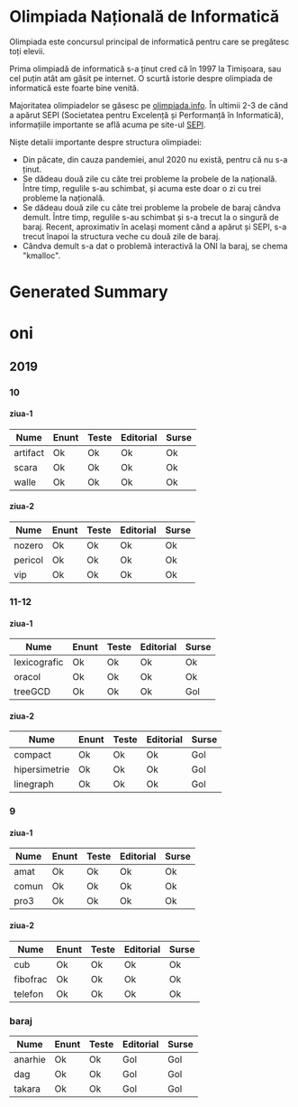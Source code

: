 # Olimpiada Națională de Informatică

Olimpiada este concursul principal de informatică pentru care se pregătesc toți elevii.

Prima olimpiadă de informatică s-a ținut cred că în 1997 la Timișoara, sau cel puțin atât 
am găsit pe internet. O scurtă istorie despre olimpiada de informatică este foarte bine
venită.

Majoritatea olimpiadelor se găsesc pe [olimpiada.info](http://olimpiada.info/index.php). În 
ultimii 2-3 de când a apărut SEPI (Societatea pentru Excelență și Performanță în Informatică),
informațiile importante se află acuma pe site-ul [SEPI](https://www.sepi.ro/despre/sepi).

Niște detalii importante despre structura olimpiadei:

* Din păcate, din cauza pandemiei, anul 2020 nu există, pentru că nu s-a ținut.
* Se dădeau două zile cu câte trei probleme la probele de la națională.
Între timp, regulile s-au schimbat, și acuma este doar o zi cu trei probleme la națională.
* Se dădeau două zile cu câte trei probleme la probele de baraj cândva demult. Între timp,
regulile s-au schimbat și s-a trecut la o singură de baraj. Recent, aproximativ în același 
moment când a apărut și SEPI, s-a trecut înapoi la structura veche cu două zile de baraj.
* Cândva demult s-a dat o problemă interactivă la ONI la baraj, se chema "kmalloc".

# Generated Summary

# oni

## 2019

### 10

#### ziua-1

| Nume | Enunt | Teste | Editorial | Surse |
| ---- | ----- | ----- | --------- | ----- |
| artifact | Ok | Ok | Ok | Ok |
| scara | Ok | Ok | Ok | Ok |
| walle | Ok | Ok | Ok | Ok |

#### ziua-2

| Nume | Enunt | Teste | Editorial | Surse |
| ---- | ----- | ----- | --------- | ----- |
| nozero | Ok | Ok | Ok | Ok |
| pericol | Ok | Ok | Ok | Ok |
| vip | Ok | Ok | Ok | Ok |

### 11-12

#### ziua-1

| Nume | Enunt | Teste | Editorial | Surse |
| ---- | ----- | ----- | --------- | ----- |
| lexicografic | Ok | Ok | Ok | Ok |
| oracol | Ok | Ok | Ok | Ok |
| treeGCD | Ok | Ok | Ok | Gol |

#### ziua-2

| Nume | Enunt | Teste | Editorial | Surse |
| ---- | ----- | ----- | --------- | ----- |
| compact | Ok | Ok | Ok | Gol |
| hipersimetrie | Ok | Ok | Ok | Gol |
| linegraph | Ok | Ok | Ok | Gol |

### 9

#### ziua-1

| Nume | Enunt | Teste | Editorial | Surse |
| ---- | ----- | ----- | --------- | ----- |
| amat | Ok | Ok | Ok | Ok |
| comun | Ok | Ok | Ok | Ok |
| pro3 | Ok | Ok | Ok | Ok |

#### ziua-2

| Nume | Enunt | Teste | Editorial | Surse |
| ---- | ----- | ----- | --------- | ----- |
| cub | Ok | Ok | Ok | Ok |
| fibofrac | Ok | Ok | Ok | Ok |
| telefon | Ok | Ok | Ok | Ok |

### baraj

| Nume | Enunt | Teste | Editorial | Surse |
| ---- | ----- | ----- | --------- | ----- |
| anarhie | Ok | Ok | Gol | Gol |
| dag | Ok | Ok | Gol | Gol |
| takara | Ok | Ok | Gol | Gol |
